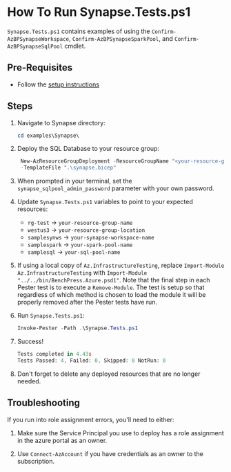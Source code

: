 # How To Run Synapse.Tests.ps1

`Synapse.Tests.ps1` contains examples of using the `Confirm-AzBPSynapseWorkspace`, `Confirm-AzBPSynapseSparkPool`,
and `Confirm-AzBPSynapseSqlPool` cmdlet.

## Pre-Requisites

- Follow the [setup instructions](../README.md)

## Steps

1. Navigate to Synapse directory:

   ```Powershell
   cd examples\Synapse\
   ```

1. Deploy the SQL Database to your resource group:

   ```Powershell
    New-AzResourceGroupDeployment -ResourceGroupName "<your-resource-group-name>"`
    -TemplateFile ".\synapse.bicep"
   ```

1. When prompted in your terminal, set the `synapse_sqlpool_admin_password` parameter with your own password.

1. Update `Synapse.Tests.ps1` variables to point to your expected resources:

   - `rg-test`     -> `your-resource-group-name`
   - `westus3`     -> `your-resource-group-location`
   - `samplesynws` -> `your-synapse-workspace-name`
   - `samplespark` -> `your-spark-pool-name`
   - `samplesql`   -> `your-sql-pool-name`

1. If using a local copy of `Az.InfrastructureTesting`, replace `Import-Module Az.InfrastructureTesting` with
`Import-Module "../../bin/BenchPress.Azure.psd1"`. Note that the final step in each Pester test is to execute a
`Remove-Module`. The test is setup so that regardless of which method is chosen to load the module it will be properly
removed after the Pester tests have run.

1. Run `Synapse.Tests.ps1`:

   ```Powershell
   Invoke-Pester -Path .\Synapse.Tests.ps1
   ```

1. Success!

   ```Powershell
   Tests completed in 4.43s
   Tests Passed: 4, Failed: 0, Skipped: 0 NotRun: 0
   ```

1. Don't forget to delete any deployed resources that are no longer needed.

## Troubleshooting

If you run into role assignment errors, you'll need to either:

1. Make sure the Service Principal you use to deploy has a role assignment in the azure portal as an owner.

1. Use `Connect-AzAccount` if you have credentials as an owner to the subscription.
